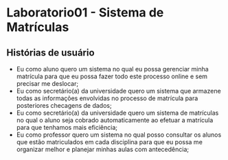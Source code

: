 # Laboratorio01 - Sistema de Matrículas

## Histórias de usuário

* Eu como aluno quero um sistema no qual eu possa gerenciar minha matrícula para que eu possa fazer todo este processo online e sem precisar me deslocar;
* Eu como secretário(a) da universidade quero um sistema que armazene todas as informações envolvidas no processo de matrícula para posteriores checagens de dados;
* Eu como secretário(a) da universidade quero um sistema de matrículas no qual o aluno seja cobrado automaticamente ao efetuar a matrícula para que tenhamos mais eficiência;
* Eu como professor quero um sistema no qual posso consultar os alunos que estão matriculados em cada disciplina para que eu possa me organizar melhor e planejar minhas aulas com antecedência;
